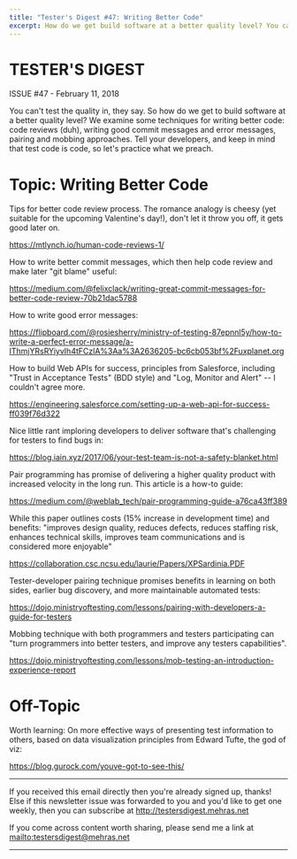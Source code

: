 ```yaml
---
title: "Tester's Digest #47: Writing Better Code"
excerpt: How do we get build software at a better quality level? You can't test the quality in, they say, so what can you do? Code reviews, pairing techniques, and more.
---
```


TESTER'S DIGEST
===============
ISSUE #47 - February 11, 2018

You can't test the quality in, they say. So how do we get to build software at a better quality level? We examine some techniques for writing better code: code reviews (duh), writing good commit messages and error messages, pairing and mobbing approaches. Tell your developers, and keep in mind that test code is code, so let's practice what we preach.

Topic: Writing Better Code
==========================

Tips for better code review process. The romance analogy is cheesy (yet suitable for the upcoming Valentine's day!), don't let it throw you off, it gets good later on.

<https://mtlynch.io/human-code-reviews-1/>

How to write better commit messages, which then help code review and make later "git blame" useful:

<https://medium.com/@felixclack/writing-great-commit-messages-for-better-code-review-70b21dac5788>

How to write good error messages:

<https://flipboard.com/@rosiesherry/ministry-of-testing-87epnnl5y/how-to-write-a-perfect-error-message/a-IThmjYRsRYiyvIh4tFCzlA%3Aa%3A2636205-bc6cb053bf%2Fuxplanet.org>

How to build Web APIs for success, principles from Salesforce, including "Trust in Acceptance Tests" (BDD style) and "Log, Monitor and Alert" -- I couldn't agree more.

<https://engineering.salesforce.com/setting-up-a-web-api-for-success-ff039f76d322>

Nice little rant imploring developers to deliver software that's challenging for testers to find bugs in:

<https://blog.iain.xyz/2017/06/your-test-team-is-not-a-safety-blanket.html>

Pair programming has promise of delivering a higher quality product with increased velocity in the long run. This article is a how-to guide:

<https://medium.com/@weblab_tech/pair-programming-guide-a76ca43ff389>

While this paper outlines costs (15% increase in development time) and benefits: "improves design quality, reduces defects, reduces staffing risk, enhances technical skills, improves team communications and is considered more enjoyable"

<https://collaboration.csc.ncsu.edu/laurie/Papers/XPSardinia.PDF>

Tester-developer pairing technique promises benefits in learning on both sides, earlier bug discovery, and more maintainable automated tests:

<https://dojo.ministryoftesting.com/lessons/pairing-with-developers-a-guide-for-testers>

Mobbing technique with both programmers and testers participating can "turn programmers into better testers, and improve any testers capabilities".

<https://dojo.ministryoftesting.com/lessons/mob-testing-an-introduction-experience-report>

Off-Topic
=========

Worth learning: On more effective ways of presenting test information to others, based on data visualization principles from Edward Tufte, the god of viz:

<https://blog.gurock.com/youve-got-to-see-this/>

---

If you received this email directly then you're already signed up, thanks! Else
if this newsletter issue was forwarded to you and you'd like to get one weekly,
then you can subscribe at <http://testersdigest.mehras.net>

If you come across content worth sharing, please send me a link at
<mailto:testersdigest@mehras.net>

---
